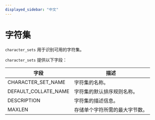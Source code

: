 ```yaml
---
displayed_sidebar: "中文"
---
```


# 字符集

`character_sets` 用于识别可用的字符集。

`character_sets` 提供以下字段：

| **字段**             | **描述**                       |
| -------------------- | ------------------------------ |
| CHARACTER_SET_NAME   | 字符集的名称。                 |
| DEFAULT_COLLATE_NAME | 字符集的默认排序规则名称。     |
| DESCRIPTION          | 字符集的描述信息。             |
| MAXLEN               | 存储单个字符所需的最大字节数。 |